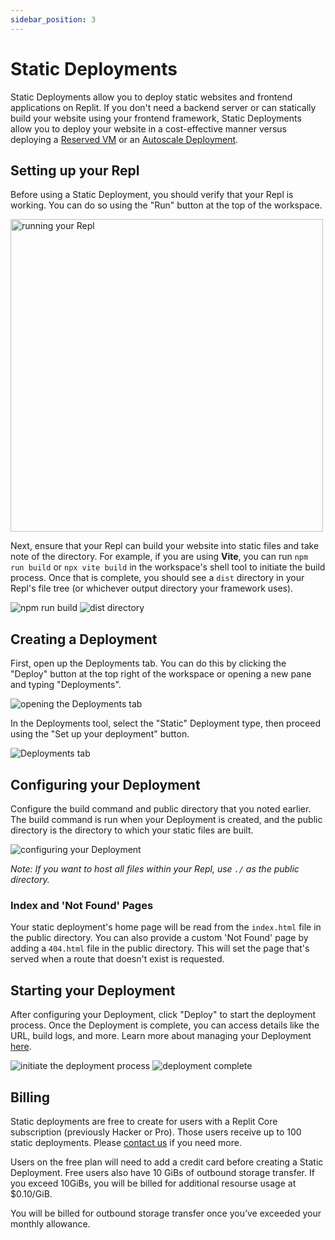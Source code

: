 ```yaml
---
sidebar_position: 3
---
```


# Static Deployments

Static Deployments allow you to deploy static websites and frontend applications on Replit. If you don't need a backend server or can statically build your website using your frontend framework, Static Deployments allow you to deploy your website in a cost-effective manner versus deploying a [Reserved VM](/hosting/deployments/reserved-vm-deployments) or an [Autoscale Deployment](/hosting/deployments/autoscale-deployments).

## Setting up your Repl

Before using a Static Deployment, you should verify that your Repl is working. You can do so using the "Run" button at the top of the workspace.

<!-- ![running your Repl](https://docimg.replit.com/images/deployments/static/01-testing-app-runs.png) -->
<img alt="running your Repl" src="https://docimg.replit.com/images/deployments/static/01-testing-app-runs.png" width="500" />

Next, ensure that your Repl can build your website into static files and take note of the directory. For example, if you are using **Vite**, you can run `npm run build` or `npx vite build` in the workspace's shell tool to initiate the build process. Once that is complete, you should see a `dist` directory in your Repl's file tree (or whichever output directory your framework uses).

![npm run build](https://docimg.replit.com/images/deployments/static/02-npm-run-build.png)
![dist directory](https://docimg.replit.com/images/deployments/static/03-dist-directory.png)

## Creating a Deployment

First, open up the Deployments tab. You can do this by clicking the "Deploy" button at the top right of the workspace or opening a new pane and typing "Deployments".

![opening the Deployments tab](https://docimg.replit.com/images/deployments/static/04-opening-deployments-tab.png)

In the Deployments tool, select the "Static" Deployment type, then proceed using the "Set up your deployment" button.

![Deployments tab](https://docimg.replit.com/images/deployments/static/05-deployments-tab.png)

## Configuring your Deployment

Configure the build command and public directory that you noted earlier. The build command is run when your Deployment is created, and the public directory is the directory to which your static files are built.

![configuring your Deployment](https://docimg.replit.com/images/deployments/static/06-preparing-the-deploynent.png)

_Note: If you want to host all files within your Repl, use `./` as the public directory._

### Index and 'Not Found' Pages

Your static deployment's home page will be read from the `index.html` file in the public directory. You can also provide a custom 'Not Found' page by adding a `404.html` file in the public directory. This will set the page that's served when a route that doesn't exist is requested.

## Starting your Deployment

After configuring your Deployment, click "Deploy" to start the deployment process. Once the Deployment is complete, you can access details like the URL, build logs, and more. Learn more about managing your Deployment [here](/hosting/deployments/monitoring-a-deployment).

![initiate the deployment process](https://docimg.replit.com/images/deployments/static/07-deployment-process.png)
![deployment complete](https://docimg.replit.com/images/deployments/static/08-successful-deployment.png)

## Billing

Static deployments are free to create for users with a Replit Core subscription (previously Hacker or Pro). Those users receive up to 100 static deployments. Please [contact us](https://support.replit.com) if you need more.

Users on the free plan will need to add a credit card before creating a Static Deployment. Free users also have 10 GiBs of outbound storage transfer. If you exceed 10GiBs, you will be billed for additional resourse usage at $0.10/GiB.

You will be billed for outbound storage transfer once you’ve exceeded your monthly allowance.
